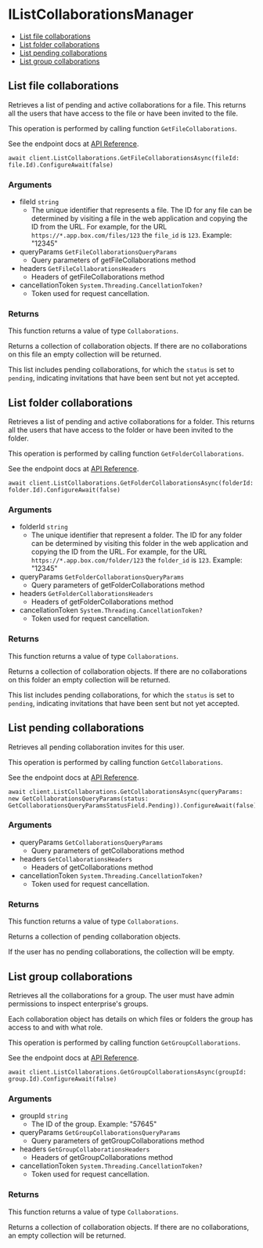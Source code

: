 # IListCollaborationsManager


- [List file collaborations](#list-file-collaborations)
- [List folder collaborations](#list-folder-collaborations)
- [List pending collaborations](#list-pending-collaborations)
- [List group collaborations](#list-group-collaborations)

## List file collaborations

Retrieves a list of pending and active collaborations for a
file. This returns all the users that have access to the file
or have been invited to the file.

This operation is performed by calling function `GetFileCollaborations`.

See the endpoint docs at
[API Reference](https://developer.box.com/reference/get-files-id-collaborations/).

<!-- sample get_files_id_collaborations -->
```
await client.ListCollaborations.GetFileCollaborationsAsync(fileId: file.Id).ConfigureAwait(false)
```

### Arguments

- fileId `string`
  - The unique identifier that represents a file.  The ID for any file can be determined by visiting a file in the web application and copying the ID from the URL. For example, for the URL `https://*.app.box.com/files/123` the `file_id` is `123`. Example: "12345"
- queryParams `GetFileCollaborationsQueryParams`
  - Query parameters of getFileCollaborations method
- headers `GetFileCollaborationsHeaders`
  - Headers of getFileCollaborations method
- cancellationToken `System.Threading.CancellationToken?`
  - Token used for request cancellation.


### Returns

This function returns a value of type `Collaborations`.

Returns a collection of collaboration objects. If there are no
collaborations on this file an empty collection will be returned.

This list includes pending collaborations, for which the `status`
is set to `pending`, indicating invitations that have been sent but not
yet accepted.


## List folder collaborations

Retrieves a list of pending and active collaborations for a
folder. This returns all the users that have access to the folder
or have been invited to the folder.

This operation is performed by calling function `GetFolderCollaborations`.

See the endpoint docs at
[API Reference](https://developer.box.com/reference/get-folders-id-collaborations/).

<!-- sample get_folders_id_collaborations -->
```
await client.ListCollaborations.GetFolderCollaborationsAsync(folderId: folder.Id).ConfigureAwait(false)
```

### Arguments

- folderId `string`
  - The unique identifier that represent a folder.  The ID for any folder can be determined by visiting this folder in the web application and copying the ID from the URL. For example, for the URL `https://*.app.box.com/folder/123` the `folder_id` is `123`. Example: "12345"
- queryParams `GetFolderCollaborationsQueryParams`
  - Query parameters of getFolderCollaborations method
- headers `GetFolderCollaborationsHeaders`
  - Headers of getFolderCollaborations method
- cancellationToken `System.Threading.CancellationToken?`
  - Token used for request cancellation.


### Returns

This function returns a value of type `Collaborations`.

Returns a collection of collaboration objects. If there are no
collaborations on this folder an empty collection will be returned.

This list includes pending collaborations, for which the `status`
is set to `pending`, indicating invitations that have been sent but not
yet accepted.


## List pending collaborations

Retrieves all pending collaboration invites for this user.

This operation is performed by calling function `GetCollaborations`.

See the endpoint docs at
[API Reference](https://developer.box.com/reference/get-collaborations/).

<!-- sample get_collaborations -->
```
await client.ListCollaborations.GetCollaborationsAsync(queryParams: new GetCollaborationsQueryParams(status: GetCollaborationsQueryParamsStatusField.Pending)).ConfigureAwait(false)
```

### Arguments

- queryParams `GetCollaborationsQueryParams`
  - Query parameters of getCollaborations method
- headers `GetCollaborationsHeaders`
  - Headers of getCollaborations method
- cancellationToken `System.Threading.CancellationToken?`
  - Token used for request cancellation.


### Returns

This function returns a value of type `Collaborations`.

Returns a collection of pending collaboration objects.

If the user has no pending collaborations, the collection
will be empty.


## List group collaborations

Retrieves all the collaborations for a group. The user
must have admin permissions to inspect enterprise's groups.

Each collaboration object has details on which files or
folders the group has access to and with what role.

This operation is performed by calling function `GetGroupCollaborations`.

See the endpoint docs at
[API Reference](https://developer.box.com/reference/get-groups-id-collaborations/).

<!-- sample get_groups_id_collaborations -->
```
await client.ListCollaborations.GetGroupCollaborationsAsync(groupId: group.Id).ConfigureAwait(false)
```

### Arguments

- groupId `string`
  - The ID of the group. Example: "57645"
- queryParams `GetGroupCollaborationsQueryParams`
  - Query parameters of getGroupCollaborations method
- headers `GetGroupCollaborationsHeaders`
  - Headers of getGroupCollaborations method
- cancellationToken `System.Threading.CancellationToken?`
  - Token used for request cancellation.


### Returns

This function returns a value of type `Collaborations`.

Returns a collection of collaboration objects. If there are no
collaborations, an empty collection will be returned.


